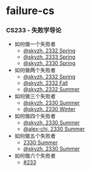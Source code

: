 # failure-cs

### CS233 - 失败学导论

* 如何做一个失败者
    * [@skyzh, 2332 Spring](https://github.com/skyzh/i-am-a-failure)
    * [@skyzh, 2333 Spring](https://github.com/skyzh/i-am-a-failure)
    * [@skyzh, 2330 Spring](https://github.com/skyzh/i-am-a-failure)
* 如何做两个失败者
    * [@skyzh, 2332 Spring](https://github.com/skyzh/i-am-a-failure)
    * [@skyzh, 2332 Fall](https://github.com/skyzh/i-am-a-failure)
    * [@skyzh, 2332 Summer](https://github.com/skyzh/i-am-a-failure)
* 如何做三个失败者
    * [@skyzh, 2330 Summer](https://github.com/skyzh/i-am-a-failure)
    * [@skyzh, 2330 Winter](https://github.com/skyzh/i-am-a-failure)
* 如何做四个失败者
    * [@skyzh, 2330 Summer](https://github.com/skyzh/i-am-a-failure)
    * [@alex-chi, 2330 Summer](https://github.com/skyzh/i-am-a-failure)
* 如何做五个失败者
    * [2330 Summer](https://github.com/skyzh/i-am-a-failure)
    * [@skyzh, 2330 Summer]()
* 如何做六个失败者
    * [#233](https://github.com/skyzh/i-am-a-failure/pulls/233)
